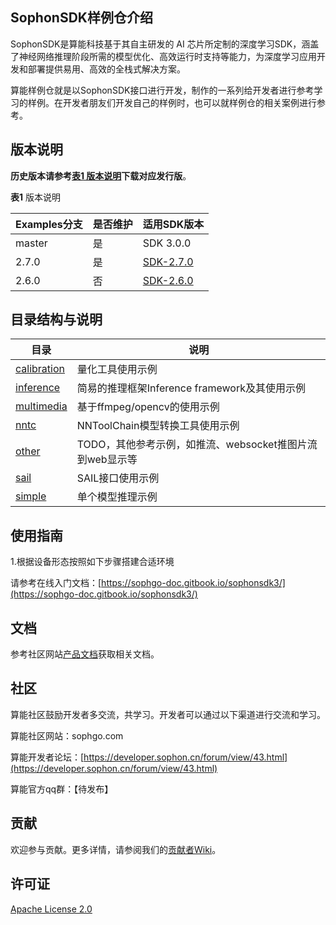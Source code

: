 ## SophonSDK样例仓介绍

SophonSDK是算能科技基于其自主研发的 AI 芯片所定制的深度学习SDK，涵盖了神经网络推理阶段所需的模型优化、高效运行时支持等能力，为深度学习应用开发和部署提供易用、高效的全栈式解决方案。

算能样例仓就是以SophonSDK接口进行开发，制作的一系列给开发者进行参考学习的样例。在开发者朋友们开发自己的样例时，也可以就样例仓的相关案例进行参考。

## 版本说明

**历史版本请参考[表1 版本说明](#Version-Description)下载对应发行版**。

**表1** <a name="Version-Description">版本说明</a>

| Examples分支 | 是否维护 | 适用SDK版本 |
|---|---|---|
| master | 是 | SDK 3.0.0 |
| 2.7.0 | 是 | [SDK-2.7.0](https://sophon-file.sophon.cn/sophon-prod-s3/drive/22/05/31/11/bmnnsdk2_bm1684_v2.7.0_20220531patched.zip) |
| 2.6.0 | 否 | [SDK-2.6.0](https://sophon-file.sophon.cn/sophon-prod-s3/drive/22/02/10/18/bmnnsdk2_bm1684_v2.6.0.zip) |


## 目录结构与说明
| 目录 | 说明 |
|---|---|
| [calibration](./calibration) | 量化工具使用示例 |
| [inference](./inference) | 简易的推理框架Inference framework及其使用示例 |
| [multimedia](./multimedia) | 基于ffmpeg/opencv的使用示例 |
| [nntc](./nntc) | NNToolChain模型转换工具使用示例 |
| [other](./other) | TODO，其他参考示例，如推流、websocket推图片流到web显示等 |
| [sail](./sail) | SAIL接口使用示例 |
| [simple](./simple) | 单个模型推理示例 |


## 使用指南

1.根据设备形态按照如下步骤搭建合适环境

请参考在线入门文档：[https://sophgo-doc.gitbook.io/sophonsdk3/](https://sophgo-doc.gitbook.io/sophonsdk3/)

## 文档

参考社区网站[产品文档](https://developer.sophon.cn/site/index/document/all/all.html)获取相关文档。

## 社区

算能社区鼓励开发者多交流，共学习。开发者可以通过以下渠道进行交流和学习。

算能社区网站：sophgo.com

算能开发者论坛：[https://developer.sophon.cn/forum/view/43.html](https://developer.sophon.cn/forum/view/43.html)

算能官方qq群：【待发布】

## 贡献

欢迎参与贡献。更多详情，请参阅我们的[贡献者Wiki](./CONTRIBUTING_CN.md)。

## 许可证
[Apache License 2.0](LICENSE)